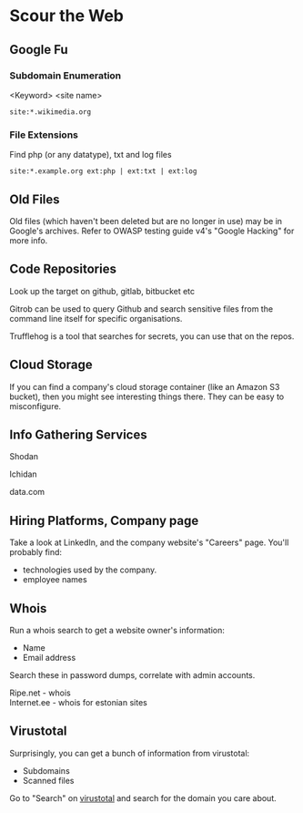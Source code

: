# Scour the Web

## Google Fu

### Subdomain Enumeration

&lt;Keyword&gt; &lt;site name&gt;

```text
site:*.wikimedia.org 
```

### File Extensions

Find php \(or any datatype\), txt and log files

```text
site:*.example.org ext:php | ext:txt | ext:log
```

## Old Files

Old files \(which haven't been deleted but are no longer in use\) may be in Google's archives. Refer to OWASP testing guide v4's "Google Hacking" for more info.

## Code Repositories

Look up the target on  github, gitlab, bitbucket etc

Gitrob can be used to query Github and search sensitive files from the command line itself for specific organisations.

Trufflehog is a tool that searches for secrets, you can use that on the repos.

## Cloud Storage

If you can find a company's cloud storage container \(like an Amazon S3 bucket\), then you might see interesting things there. They can be easy to misconfigure.

## Info Gathering Services

Shodan

Ichidan

data.com

## Hiring Platforms, Company page

Take a look at LinkedIn, and the company website's "Careers" page. You'll probably find:

*  technologies used by the company.
* employee names 

## Whois

Run a whois search to get a website owner's information:

* Name
* Email address

Search these in password dumps, correlate with admin accounts.

Ripe.net - whois  
Internet.ee - whois for estonian sites

## Virustotal

Surprisingly, you can get a bunch of information from virustotal:

* Subdomains
* Scanned files

Go to "Search" on [virustotal](https://www.virustotal.com) and search for the domain you care about.

